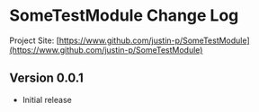 # SomeTestModule Change Log

Project Site: [https://www.github.com/justin-p/SomeTestModule](https://www.github.com/justin-p/SomeTestModule)

## Version 0.0.1
- Initial release
